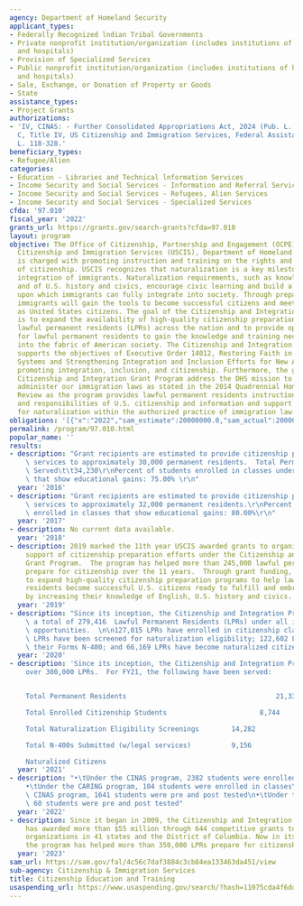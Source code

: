```yaml
---
agency: Department of Homeland Security
applicant_types:
- Federally Recognized lndian Tribal Governments
- Private nonprofit institution/organization (includes institutions of higher education
  and hospitals)
- Provision of Specialized Services
- Public nonprofit institution/organization (includes institutions of higher education
  and hospitals)
- Sale, Exchange, or Donation of Property or Goods
- State
assistance_types:
- Project Grants
authorizations:
- 'IV, CINAS: - Further Consolidated Appropriations Act, 2024 (Pub. L. 118-47) Division
  C, Title IV, US Citizenship and Immigration Services, Federal Assistance.. Pub.
  L. 118-328.'
beneficiary_types:
- Refugee/Alien
categories:
- Education - Libraries and Technical lnformation Services
- Income Security and Social Services - Information and Referral Services
- Income Security and Social Services - Refugees, Alien Services
- Income Security and Social Services - Specialized Services
cfda: '97.010'
fiscal_year: '2022'
grants_url: https://grants.gov/search-grants?cfda=97.010
layout: program
objective: The Office of Citizenship, Partnership and Engagement (OCPE), within US.
  Citizenship and Immigration Services (USCIS), Department of Homeland Security (DHS),
  is charged with promoting instruction and training on the rights and responsibilities
  of citizenship. USCIS recognizes that naturalization is a key milestone in the civic
  integration of immigrants. Naturalization requirements, such as knowledge of English
  and of U.S. history and civics, encourage civic learning and build a strong foundation
  upon which immigrants can fully integrate into society. Through preparing for naturalization,
  immigrants will gain the tools to become successful citizens and meet their responsibilities
  as United States citizens. The goal of the Citizenship and Integration Grant Program
  is to expand the availability of high-quality citizenship preparation services for
  lawful permanent residents (LPRs) across the nation and to provide opportunities
  for lawful permanent residents to gain the knowledge and training necessary to integrate
  into the fabric of American society. The Citizenship and Integration Grant Program
  supports the objectives of Executive Order 14012, Restoring Faith in Our Legal Immigration
  Systems and Strengthening Integration and Inclusion Efforts for New Americans, by
  promoting integration, inclusion, and citizenship. Furthermore, the goals of the
  Citizenship and Integration Grant Program address the DHS mission to enforce and
  administer our immigration laws as stated in the 2014 Quadrennial Homeland Security
  Review as the program provides lawful permanent residents instruction on the rights
  and responsibilities of U.S. citizenship and information and support on how to apply
  for naturalization within the authorized practice of immigration law.
obligations: '[{"x":"2022","sam_estimate":20000000.0,"sam_actual":20000000.0,"usa_spending_actual":19701059.77},{"x":"2023","sam_estimate":25000000.0,"sam_actual":25000000.0,"usa_spending_actual":21529886.34},{"x":"2024","sam_estimate":10000000.0,"sam_actual":0.0,"usa_spending_actual":1471886.2}]'
permalink: /program/97.010.html
popular_name: ''
results:
- description: "Grant recipients are estimated to provide citizenship preparation\
    \ services to approximately 30,000 permanent residents.  Total Permanent Residents\
    \ Served\t\t34,230\r\nPercent of students enrolled in classes under the program\
    \ that show educational gains: 75.00% \r\n"
  year: '2016'
- description: "Grant recipients are estimated to provide citizenship preparation\
    \ services to approximately 32,000 permanent residents.\r\nPercent of students\
    \ enrolled in classes that show educational gains: 80.00%\r\n"
  year: '2017'
- description: No current data available.
  year: '2018'
- description: 2019 marked the 11th year USCIS awarded grants to organizations in
    support of citizenship preparation efforts under the Citizenship and Assimilation
    Grant Program.  The program has helped more than 245,000 lawful permanent residents
    prepare for citizenship over the 11 years.  Through grant funding, USCIS seeks
    to expand high-quality citizenship preparation programs to help lawful, permanent
    residents become successful U.S. citizens ready to fulfill and embrace their responsibilities
    by increasing their knowledge of English, U.S. history and civics.
  year: '2019'
- description: "Since its inception, the Citizenship and Integration Program has served\
    \ a total of 279,416  Lawful Permanent Residents (LPRs) under all its funding\
    \ opportunities.  \n\n127,015 LPRs have enrolled in citizenship classes; 190,891\
    \ LPRs have been screened for naturalization eligibility; 122,602 LPRs submitted\
    \ their Forms N-400; and 66,169 LPRs have become naturalized citizens."
  year: '2020'
- description: 'Since its inception, the Citizenship and Integration Program has served
    over 300,000 LPRs.  For FY21, the following have been served:


    Total Permanent Residents                                     21,336

    Total Enrolled Citizenship Students                       8,744

    Total Naturalization Eligibility Screenings        14,282

    Total N-400s Submitted (w/legal services)          9,156

    Naturalized Citizens                                                       4,525'
  year: '2021'
- description: "•\tUnder the CINAS program, 2382 students were enrolled in classes\n\
    •\tUnder the CARING program, 104 students were enrolled in classes\n•\tUnder the\
    \ CINAS program, 1641 students were pre and post tested\n•\tUnder the CARING program,\
    \ 60 students were pre and post tested"
  year: '2022'
- description: Since it began in 2009, the Citizenship and Integration Grant Program
    has awarded more than $55 million through 644 competitive grants to immigrant-serving
    organizations in 41 states and the District of Columbia. Now in its 16th year,
    the program has helped more than 350,000 LPRs prepare for citizenship.
  year: '2023'
sam_url: https://sam.gov/fal/4c56c7daf3884c3cb84ea133463da451/view
sub-agency: Citizenship & Immigration Services
title: Citizenship Education and Training
usaspending_url: https://www.usaspending.gov/search/?hash=11075cda4f6dd2145b994bc9f7e7ad66
---
```

